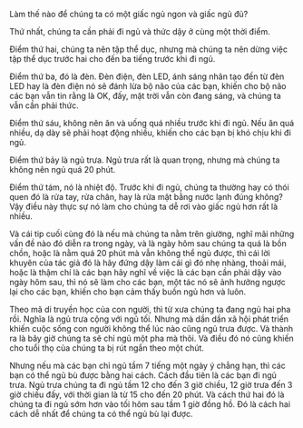 Làm thế nào để chúng ta có một giấc ngủ ngon và giấc ngủ đủ?

Thứ nhất, chúng ta cần phải đi ngủ và thức dậy ở cùng một thời điểm.

Điểm thứ hai, chúng ta nên tập thể dục, nhưng mà chúng ta nên dừng việc tập thể dục trước hai cho đến ba tiếng trước khi đi ngủ.

Điểm thứ ba, đó là đèn. Đèn điện, đèn LED, ánh sáng nhân tạo đến từ đèn LED hay là đèn điện nó sẽ đánh lừa bộ não của các bạn, khiến cho bộ não các bạn vẫn tin rằng là OK, đấy, mặt trời vẫn còn đang sáng, và chúng ta vẫn cần phải thức.

Điểm thứ sáu, không nên ăn và uống quá nhiều trước khi đi ngủ. Nếu ăn quá nhiều, dạ dày sẽ phải hoạt động nhiều, khiến cho các bạn bị khó chịu khi đi ngủ.

Điểm thứ bảy là ngủ trưa. Ngủ trưa rất là quan trọng, nhưng mà chúng ta không nên ngủ quá 20 phút.

Điểm thứ tám, nó là nhiệt độ. Trước khi đi ngủ, chúng ta thường hay có thói quen đó là rửa tay, rửa chân, hay là rửa mặt bằng nước lạnh đúng không? Vậy điều này thực sự nó làm cho chúng ta dễ rơi vào giấc ngủ hơn rất là nhiều.

Và cái tip cuối cùng đó là nếu mà chúng ta nằm trên giường, nghĩ mãi những vấn đề nào đó diễn ra trong ngày, và là ngày hôm sau chúng ta quá là bồn chồn, hoặc là nằm quá 20 phút mà vẫn không thể ngủ được, thì cái lời khuyên của tác giả đó là hãy đứng dậy làm cái gì đó nhẹ nhàng, thoải mái, hoặc là thậm chí là các bạn hãy nghĩ về việc là các bạn cần phải dậy vào ngày hôm sau, thì nó sẽ làm cho các bạn, một tác nó sẽ ảnh hưởng ngược lại cho các bạn, khiến cho bạn cảm thấy buồn ngủ hơn và luôn. 

Theo mã di truyền học của con người, thì từ xưa chúng ta đang ngủ hai pha rồi. Nghĩa là ngủ trưa cộng với ngủ tối. Nhưng mà dần dần xã hội phát triển khiến cuộc sống con người không thể lúc nào cũng ngủ trưa được. Và thành ra là bây giờ chúng ta sẽ chỉ ngủ một pha mà thôi. Và điều đó nó cũng khiến cho tuổi thọ của chúng ta bị rút ngắn theo một chút.

Nhưng nếu mà các bạn chỉ ngủ tầm 7 tiếng một ngày ý chẳng hạn, thì các bạn có thể ngủ bù được bằng hai cách. Cách đầu tiên là các bạn đi ngủ trưa. Ngủ trưa chúng ta đi ngủ tầm 12 cho đến 3 giờ chiều, 12 giờ trưa đến 3 giờ chiều đấy, với thời gian là từ 15 cho đến 20 phút.
Và cách thứ hai đó là chúng ta đi ngủ sớm hơn vào tối hôm sau tầm 1 giờ đồng hồ. Đó là cách hai cách dễ nhất để chúng ta có thể ngủ bù lại được.
